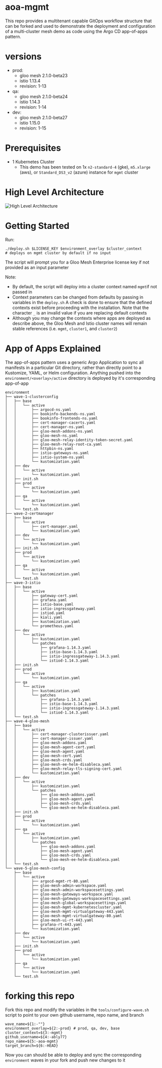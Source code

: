 # aoa-mgmt
This repo provides a multitenant capable GitOps workflow structure that can be forked and used to demonstrate the deployment and configuration of a multi-cluster mesh demo as code using the Argo CD app-of-apps pattern.

# versions
- prod:
    - gloo mesh 2.1.0-beta23
    - istio 1.13.4
    - revision: 1-13
- qa:
    - gloo mesh 2.1.0-beta24
    - istio 1.14.3
    - revision: 1-14
- dev:
    - gloo mesh 2.1.0-beta27
    - istio 1.15.0
    - revision: 1-15

# Prerequisites 
- 1 Kubernetes Cluster
    - This demo has been tested on 1x `n2-standard-4` (gke), `m5.xlarge` (aws), or `Standard_DS3_v2` (azure) instance for `mgmt` cluster

# High Level Architecture
![High Level Architecture](images/aoa-1a.png)

# Getting Started
Run:
```
./deploy.sh $LICENSE_KEY $environment_overlay $cluster_context        # deploys on mgmt cluster by default if no input
```
The script will prompt you for a Gloo Mesh Enterprise license key if not provided as an input parameter

Note:
- By default, the script will deploy into a cluster context named `mgmt`if not passed in
- Context parameters can be changed from defaults by passing in variables in the `deploy.sh` A check is done to ensure that the defined contexts exist before proceeding with the installation. Note that the character `_` is an invalid value if you are replacing default contexts
- Although you may change the contexts where apps are deployed as describe above, the Gloo Mesh and Istio cluster names will remain stable references (i.e. `mgmt`, `cluster1`, and `cluster2`)

# App of Apps Explained
The app-of-apps pattern uses a generic Argo Application to sync all manifests in a particular Git directory, rather than directly point to a Kustomize, YAML, or Helm configuration. Anything pushed into the `environment/<overlay>/active` directory is deployed by it's corresponding app-of-app
```
environment
├── wave-1-clusterconfig
│   ├── base
│   │   └── active
│   │       ├── argocd-ns.yaml
│   │       ├── bookinfo-backends-ns.yaml
│   │       ├── bookinfo-frontends-ns.yaml
│   │       ├── cert-manager-cacerts.yaml
│   │       ├── cert-manager-ns.yaml
│   │       ├── gloo-mesh-addons-ns.yaml
│   │       ├── gloo-mesh-ns.yaml
│   │       ├── gloo-mesh-relay-identity-token-secret.yaml
│   │       ├── gloo-mesh-relay-root-ca.yaml
│   │       ├── httpbin-ns.yaml
│   │       ├── istio-gateways-ns.yaml
│   │       ├── istio-system-ns.yaml
│   │       └── kustomization.yaml
│   ├── dev
│   │   └── active
│   │       └── kustomization.yaml
│   ├── init.sh
│   ├── prod
│   │   └── active
│   │       └── kustomization.yaml
│   ├── qa
│   │   └── active
│   │       └── kustomization.yaml
│   └── test.sh
├── wave-2-certmanager
│   ├── base
│   │   └── active
│   │       ├── cert-manager.yaml
│   │       └── kustomization.yaml
│   ├── dev
│   │   └── active
│   │       └── kustomization.yaml
│   ├── init.sh
│   ├── prod
│   │   └── active
│   │       └── kustomization.yaml
│   ├── qa
│   │   └── active
│   │       └── kustomization.yaml
│   └── test.sh
├── wave-3-istio
│   ├── base
│   │   └── active
│   │       ├── gateway-cert.yaml
│   │       ├── grafana.yaml
│   │       ├── istio-base.yaml
│   │       ├── istio-ingressgateway.yaml
│   │       ├── istiod.yaml
│   │       ├── kiali.yaml
│   │       ├── kustomization.yaml
│   │       └── prometheus.yaml
│   ├── dev
│   │   └── active
│   │       ├── kustomization.yaml
│   │       └── patches
│   │           ├── grafana-1.14.3.yaml
│   │           ├── istio-base-1.14.3.yaml
│   │           ├── istio-ingressgateway-1.14.3.yaml
│   │           └── istiod-1.14.3.yaml
│   ├── init.sh
│   ├── prod
│   │   └── active
│   │       └── kustomization.yaml
│   ├── qa
│   │   └── active
│   │       ├── kustomization.yaml
│   │       └── patches
│   │           ├── grafana-1.14.3.yaml
│   │           ├── istio-base-1.14.3.yaml
│   │           ├── istio-ingressgateway-1.14.3.yaml
│   │           └── istiod-1.14.3.yaml
│   └── test.sh
├── wave-4-gloo-mesh
│   ├── base
│   │   └── active
│   │       ├── cert-manager-clusterissuer.yaml
│   │       ├── cert-manager-issuer.yaml
│   │       ├── gloo-mesh-addons.yaml
│   │       ├── gloo-mesh-agent-cert.yaml
│   │       ├── gloo-mesh-agent.yaml
│   │       ├── gloo-mesh-cert.yaml
│   │       ├── gloo-mesh-crds.yaml
│   │       ├── gloo-mesh-ee-helm-disableca.yaml
│   │       ├── gloo-mesh-relay-tls-signing-cert.yaml
│   │       └── kustomization.yaml
│   ├── dev
│   │   └── active
│   │       ├── kustomization.yaml
│   │       └── patches
│   │           ├── gloo-mesh-addons.yaml
│   │           ├── gloo-mesh-agent.yaml
│   │           ├── gloo-mesh-crds.yaml
│   │           └── gloo-mesh-ee-helm-disableca.yaml
│   ├── init.sh
│   ├── prod
│   │   └── active
│   │       └── kustomization.yaml
│   ├── qa
│   │   └── active
│   │       ├── kustomization.yaml
│   │       └── patches
│   │           ├── gloo-mesh-addons.yaml
│   │           ├── gloo-mesh-agent.yaml
│   │           ├── gloo-mesh-crds.yaml
│   │           └── gloo-mesh-ee-helm-disableca.yaml
│   └── test.sh
└── wave-5-gloo-mesh-config
    ├── base
    │   └── active
    │       ├── argocd-mgmt-rt-80.yaml
    │       ├── gloo-mesh-admin-workspace.yaml
    │       ├── gloo-mesh-admin-workspacesettings.yaml
    │       ├── gloo-mesh-gateways-workspace.yaml
    │       ├── gloo-mesh-gateways-workspacesettings.yaml
    │       ├── gloo-mesh-global-workspacesettings.yaml
    │       ├── gloo-mesh-mgmt-kubernetescluster.yaml
    │       ├── gloo-mesh-mgmt-virtualgateway-443.yaml
    │       ├── gloo-mesh-mgmt-virtualgateway-80.yaml
    │       ├── gloo-mesh-ui-rt-443.yaml
    │       ├── grafana-rt-443.yaml
    │       └── kustomization.yaml
    ├── dev
    │   └── active
    │       └── kustomization.yaml
    ├── init.sh
    ├── prod
    │   └── active
    │       └── kustomization.yaml
    ├── qa
    │   └── active
    │       └── kustomization.yaml
    └── test.sh
```

# forking this repo
Fork this repo and modify the variables in the `tools/configure-wave.sh` script to point to your own github username, repo name, and branch
```
wave_name=${1:-""}
environment_overlay=${2:-prod} # prod, qa, dev, base
cluster_context=${3:-mgmt}
github_username=${4:-ably77}
repo_name=${5:-aoa-mgmt}
target_branch=${6:-HEAD}
```

Now you can should be able to deploy and sync the corresponding `environment` waves in your fork and push new changes to it
